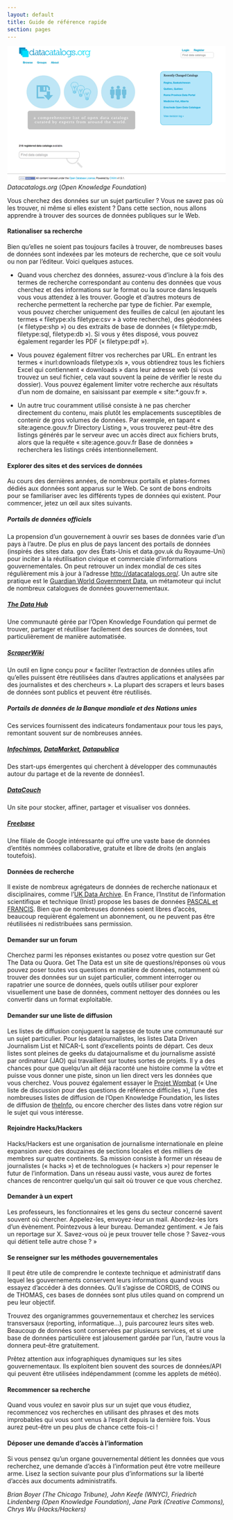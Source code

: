 ```yaml
---
layout: default
title: Guide de référence rapide
section: pages
---
```


<div id="FIG042" class="imageblock">
<div class="content">
<img alt="datacatalogs.org" src="../figs/incoming/04-01.png"></div>
<div class="title"><em>Datacatalogs.org</em> (<em>Open Knowledge Foundation</em>)</div>
</div>

Vous cherchez des données sur un sujet particulier ? Vous ne savez pas où les trouver, ni même si elles existent ? Dans cette section, nous allons apprendre à trouver des sources de données publiques sur le Web.

#### Rationaliser sa recherche

Bien qu’elles ne soient pas toujours faciles à trouver, de nombreuses bases de données sont indexées par les moteurs de recherche, que ce soit voulu ou non par l’éditeur. Voici quelques astuces.

* Quand vous cherchez des données, assurez-vous d’inclure à la fois des termes de recherche correspondant au contenu des données que vous cherchez et des informations sur le format ou la source dans lesquels vous vous attendez à les trouver. Google et d’autres moteurs de recherche permettent la recherche par type de fichier. Par exemple, vous pouvez chercher uniquement des feuilles de calcul (en ajoutant les termes « filetype:xls filetype:csv » à votre recherche), des géodonnées (« filetype:shp ») ou des extraits de base de données (« filetype:mdb, filetype:sql, filetype:db »). Si vous y êtes disposé, vous pouvez également regarder les PDF (« filetype:pdf »).

* Vous pouvez également filtrer vos recherches par URL. En entrant les termes « inurl:downloads filetype:xls », vous obtiendrez tous les fichiers Excel qui contiennent « downloads » dans leur adresse web (si vous trouvez un seul fichier, cela vaut souvent la peine de vérifier le reste du dossier). Vous pouvez également limiter votre recherche aux résultats d’un nom de domaine, en saisissant par exemple « site:\*.gouv.fr ».

* Un autre truc couramment utilisé consiste à ne pas chercher directement du contenu, mais plutôt les emplacements susceptibles de contenir de gros volumes de données. Par exemple, en tapant « site:agence.gouv.fr Directory Listing », vous trouverez peut-être des listings générés par le serveur avec un accès direct aux fichiers bruts, alors que la requête « site:agence.gouv.fr Base de données » recherchera les listings créés intentionnellement.

#### Explorer des sites et des services de données

Au cours des dernières années, de nombreux portails et plates-formes dédiés aux données sont apparus sur le Web. Ce sont de bons endroits pour se familiariser avec les différents types de données qui existent. Pour commencer, jetez un œil aux sites suivants.

##### Portails de données officiels

La propension d’un gouvernement à ouvrir ses bases de données varie d’un pays à l’autre. De plus en plus de pays lancent des portails de données (inspirés des sites data. gov des États-Unis et data.gov.uk du Royaume-Uni) pour inciter à la réutilisation civique et commerciale d’informations gouvernementales. On peut retrouver un index mondial de ces sites régulièrement mis à jour à l’adresse http://datacatalogs.org/. Un autre site pratique est le [Guardian World Government Data](http://www.guardian.co.uk/world-government-data), un métamoteur qui inclut de nombreux catalogues de données gouvernementaux.

##### [The Data Hub](http://thedatahub.org/)

Une communauté gérée par l’Open Knowledge Foundation qui permet de trouver, partager et réutiliser facilement des sources de données, tout particulièrement de manière automatisée.

##### [ScraperWiki](https://scraperwiki.com/)

Un outil en ligne conçu pour « faciliter l’extraction de données utiles afin qu’elles puissent être réutilisées dans d’autres applications et analysées par des journalistes et des chercheurs ». La plupart des scrapers et leurs bases de données sont publics et peuvent être réutilisés.

##### Portails de données de la Banque mondiale et des Nations unies

Ces services fournissent des indicateurs fondamentaux pour tous les pays, remontant souvent sur de nombreuses années.

##### [Infochimps](www.infochimps.com/), [DataMarket](http://datamarket.com/), [Datapublica](http://datapublica.com)

Des start-ups émergentes qui cherchent à développer des communautés autour du partage et de la revente de données1.

##### [DataCouch](http://datacouch.com/)

Un site pour stocker, affiner, partager et visualiser vos données.

##### [Freebase](http://www.freebase.com/)

Une filiale de Google intéressante qui offre une vaste base de données d’entités nommées collaborative, gratuite et libre de droits (en anglais toutefois).

#### Données de recherche

Il existe de nombreux agrégateurs de données de recherche nationaux et disciplinaires, comme l’[UK Data Archive](http://data-archive.ac.uk/). En France, l’Institut de l’information scientifique et technique (Inist) propose les bases de données [PASCAL et FRANCIS](http://www.inist.fr/spip.php?rubrique9). Bien que de nombreuses données soient libres d’accès, beaucoup requièrent également un abonnement, ou ne peuvent pas être réutilisées ni redistribuées sans permission.

#### Demander sur un forum

Cherchez parmi les réponses existantes ou posez votre question sur Get The Data ou Quora. Get The Data est un site de questions/réponses où vous pouvez poser toutes vos questions en matière de données, notamment où trouver des données sur un sujet particulier, comment interroger ou rapatrier une source de données, quels outils utiliser pour explorer visuellement une base de données, comment nettoyer des données ou les convertir dans un format exploitable.

#### Demander sur une liste de diffusion

Les listes de diffusion conjuguent la sagesse de toute une communauté sur un sujet particulier. Pour les datajournalistes, les listes Data Driven Journalism List et NICAR-L sont d’excellents points de départ. Ces deux listes sont pleines de geeks du datajournalisme et du journalisme assisté par ordinateur (JAO) qui travaillent sur toutes sortes de projets. Il y a des chances pour que quelqu’un ait déjà raconté une histoire comme la vôtre et puisse vous donner une piste, sinon un lien direct vers les données que vous cherchez. Vous pouvez également essayer le [Projet Wombat](http://project-wombat.org/) (« Une liste de discussion pour des questions de référence difficiles »), l’une des nombreuses listes de diffusion de l’Open Knowledge Foundation, les listes de diffusion de [theInfo](http://theinfo.org/), ou encore chercher des listes dans votre région sur le sujet qui vous intéresse.

#### Rejoindre Hacks/Hackers

Hacks/Hackers est une organisation de journalisme internationale en pleine expansion avec des douzaines de sections locales et des milliers de membres sur quatre continents. Sa mission consiste à former un réseau de journalistes (« hacks ») et de technologues (« hackers ») pour repenser le futur de l’information. Dans un réseau aussi vaste, vous aurez de fortes chances de rencontrer quelqu’un qui sait où trouver ce que vous cherchez.

#### Demander à un expert

Les professeurs, les fonctionnaires et les gens du secteur concerné savent souvent où chercher. Appelez-les, envoyez-leur un mail. Abordez-les lors d’un évènement. Pointezvous à leur bureau. Demandez gentiment. « Je fais un reportage sur X. Savez-vous où je peux trouver telle chose ? Savez-vous qui détient telle autre chose ? »

#### Se renseigner sur les méthodes gouvernementales

Il peut être utile de comprendre le contexte technique et administratif dans lequel les gouvernements conservent leurs informations quand vous essayez d’accéder à des données. Qu’il s’agisse de CORDIS, de COINS ou de THOMAS, ces bases de données sont plus utiles quand on comprend un peu leur objectif.

Trouvez des organigrammes gouvernementaux et cherchez les services transversaux (reporting, informatique...), puis parcourez leurs sites web. Beaucoup de données sont conservées par plusieurs services, et si une base de données particulière est jalousement gardée par l’un, l’autre vous la donnera peut-être gratuitement.

Prêtez attention aux infographiques dynamiques sur les sites gouvernementaux. Ils exploitent bien souvent des sources de données/API qui peuvent être utilisées indépendamment (comme les applets de météo).

#### Recommencer sa recherche

Quand vous voulez en savoir plus sur un sujet que vous étudiez, recommencez vos recherches en utilisant des phrases et des mots improbables qui vous sont venus à l’esprit depuis la dernière fois. Vous aurez peut-être un peu plus de chance cette fois-ci !

#### Déposer une demande d’accès à l’information

Si vous pensez qu’un organe gouvernemental détient les données que vous recherchez, une demande d’accès à l’information peut être votre meilleure arme. Lisez la section suivante pour plus d’informations sur la liberté d’accès aux documents administratifs.

_Brian Boyer (The Chicago Tribune), John Keefe (WNYC), Friedrich Lindenberg (Open Knowledge Foundation), Jane Park (Creative Commons), Chrys Wu (Hacks/Hackers)_
